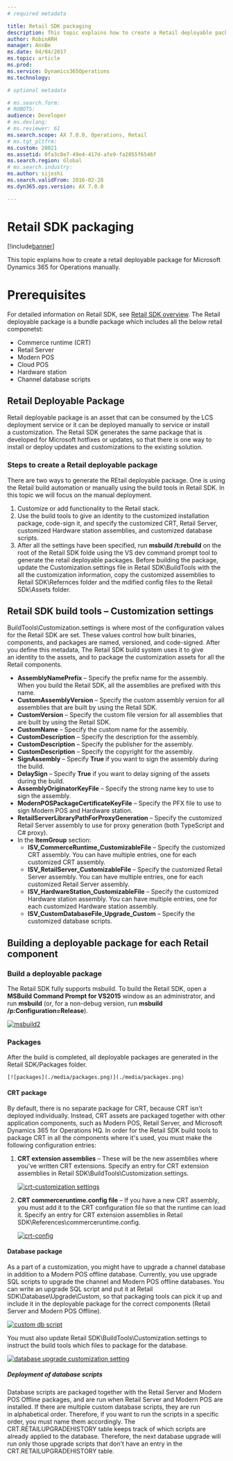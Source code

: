 ```yaml
---
# required metadata

title: Retail SDK packaging
description: This topic explains how to create a Retail deployable package for Microsoft Dynamics 365 for Operations.
author: RobinARH
manager: AnnBe
ms.date: 04/04/2017
ms.topic: article
ms.prod: 
ms.service: Dynamics365Operations
ms.technology: 

# optional metadata

# ms.search.form: 
# ROBOTS: 
audience: Developer
# ms.devlang: 
# ms.reviewer: 61
ms.search.scope: AX 7.0.0, Operations, Retail
# ms.tgt_pltfrm: 
ms.custom: 28021
ms.assetid: 0fa3c8e7-49e4-417d-afe9-fa2055f6546f
ms.search.region: Global
# ms.search.industry: 
ms.author: sijoshi
ms.search.validFrom: 2016-02-28
ms.dyn365.ops.version: AX 7.0.0

---
```


# Retail SDK packaging

[!include[banner](../../includes/banner.md)]


This topic explains how to create a retail deployable package for Microsoft Dynamics 365 for Operations manually.

# Prerequisites

For detailed information on Retail SDK, see [Retail SDK overview](retail-sdk-overview.md). The Retail deployable package is a bundle package which includes all the below retail componetst:

-   Commerce runtime (CRT)
-   Retail Server
-   Modern POS
-   Cloud POS
-   Hardware station
-   Channel database scripts

## Retail Deployable Package
Retail deployable package is an asset that can be consumed by the LCS deployment service or it can be deployed manually to service or install a customization. The Retail SDK generates the same package that is developed for Microsoft hotfixes or updates, so that there is one way to install or deploy updates and customizations to the existing solution.

### Steps to create a Retail deployable package

There are two ways to generate the REtail deployable package. One is using the Retail build automation or manually using the build tools in Retail SDK. In this topic we will focus on the manual deployment.
1. Customize or add functionality to the Retail stack.
2. Use the build tools to give an identity to the customized installation package, code-sign it, and specify the customized CRT, Retail Server, customized Hardware station assemblies, and customized database scripts.
4. After all the settings have been specified, run **msbuild /t:rebuild** on the root of the Retail SDK folde using the VS dev command prompt tool to generate the retail deployable packages. Before building the package, update the Customization.settings file in Retail SDK\BuildTools with the all the customization information, copy the customized assemblies to Retail SDK\Refernces folder and the mdified config files to the Retail SDk\Assets folder.

## Retail SDK build tools – Customization settings
BuildTools\\Customization.settings is where most of the configuration values for the Retail SDK are set. These values control how built binaries, components, and packages are named, versioned, and code-signed. After you define this metadata, The Retail SDK build system uses it to give an identity to the assets, and to package the customization assets for all the Retail components.

-   **AssemblyNamePrefix** – Specify the prefix name for the assembly. When you build the Retail SDK, all the assemblies are prefixed with this name.
-   **CustomAssemblyVersion** – Specify the custom assembly version for all assemblies that are built by using the Retail SDK.
-   **CustomVersion** – Specify the custom file version for all assemblies that are built by using the Retail SDK.
-   **CustomName** – Specify the custom name for the assembly.
-   **CustomDescription** – Specify the description for the assembly.
-   **CustomDescription** – Specify the publisher for the assembly.
-   **CustomDescription** – Specify the copyright for the assembly.
-   **SignAssembly** – Specify **True** if you want to sign the assembly during the build.
-   **DelaySign** – Specify **True** if you want to delay signing of the assets during the build.
-   **AssemblyOriginatorKeyFile** – Specify the strong name key to use to sign the assembly.
-   **ModernPOSPackageCertificateKeyFile** – Specify the PFX file to use to sign Modern POS and Hardware station.
-   **RetailServerLibraryPathForProxyGeneration** – Specify the customized Retail Server assembly to use for proxy generation (both TypeScript and C\# proxy).
-   In the **ItemGroup** section:
    -   **ISV\_CommerceRuntime\_CustomizableFile** – Specify the customized CRT assembly. You can have multiple entries, one for each customized CRT assembly.
    -   **ISV\_RetailServer\_CustomizableFile** – Specify the customized Retail Server assembly. You can have multiple entries, one for each customized Retail Server assembly.
    -   **ISV\_HardwareStation\_CustomizableFile** – Specify the customized Hardware station assembly. You can have multiple entries, one for each customized Hardware station assembly.
    -   **ISV\_CustomDatabaseFile\_Upgrade\_Custom** – Specify the customized database scripts.

## Building a deployable package for each Retail component
### Build a deployable package

The Retail SDK fully supports msbuild. To build the Retail SDK, open a **MSBuild Command Prompt for VS2015** window as an administrator, and run **msbuild** (or, for a non-debug version, run **msbuild /p:Configuration=Release**). 

[![msbuild2](./media/msbuild2.png)](./media/msbuild2.png)

### Packages

After the build is completed, all deployable packages are generated in the Retail SDK/Packages folder. 
    
    [![packages](./media/packages.png)](./media/packages.png)

#### CRT package

By default, there is no separate package for CRT, because CRT isn't deployed individually. Instead, CRT assets are packaged together with other application components, such as Modern POS, Retail Server, and Microsoft Dynamics 365 for Operations HQ. In order for the Retail SDK build tools to package CRT in all the components where it's used, you must make the following configuration entries:

1.  **CRT extension assemblies** – These will be the new assemblies where you've written CRT extensions. Specify an entry for CRT extension assemblies in Retail SDK\\BuildTools\\Customization.settings. 

    [![crt-customization settings](./media/crt-customization-settings.png)](./media/crt-customization-settings.png)
    
2.  **CRT commerceruntime.config file** – If you have a new CRT assembly, you must add it to the CRT configuration file so that the runtime can load it. Specify an entry for CRT extension assemblies in Retail SDK\\References\\commerceruntime.config. 

    [![crt-config](./media/crt-config.png)](./media/crt-config.png)

#### Database package

As a part of a customization, you might have to upgrade a channel database in addition to a Modern POS offline database. Currently, you use upgrade SQL scripts to upgrade the channel and Modern POS offline databases. You can write an upgrade SQL script and put it at Retail SDK\\Database\\Upgrade\\Custom, so that packaging tools can pick it up and include it in the deployable package for the correct components (Retail Server and Modern POS Offline). 

[![custom db script](./media/custom-db-script.png)](./media/custom-db-script.png) 

You must also update Retail SDK\\BuildTools\\Customization.settings to instruct the build tools which files to package for the database. 

[![database upgrade customization setting](./media/database-upgrade-customization-setting-1024x311.png)](./media/database-upgrade-customization-setting.png)

##### Deployment of database scripts

Database scripts are packaged together with the Retail Server and Modern POS Offline packages, and are run when Retail Server and Modern POS are installed. If there are multiple custom database scripts, they are run in alphabetical order. Therefore, if you want to run the scripts in a specific order, you must name them accordingly. The CRT.RETAILUPGRADEHISTORY table keeps track of which scripts are already applied to the database. Therefore, the next database upgrade will run only those upgrade scripts that don't have an entry in the CRT.RETAILUPGRADEHISTORY table.
